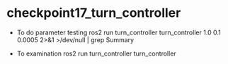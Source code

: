 # checkpoint17_turn_controller

- To do parameter testing
ros2 run turn_controller turn_controller 1.0 0.1 0.0005  2>&1 >/dev/null | grep Summary

- To examination 
ros2 run turn_controller turn_controller

